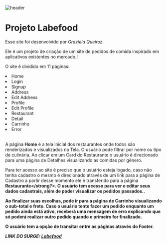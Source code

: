 
![header](https://blog.deliverymuch.com.br/wp-content/uploads/2021/05/foto-para-delivery.png)

# Projeto  Labefood

Esse site foi desenvolvido por <em>Graziela Queiroz</em>.

Ele é um projeto de criação de um site de pedidos de comida inspirado em aplicativos existentes no mercado.!

O site é dividido em 11 páginas:

<li>Home</li>
<li>Login</li>
<li>Signup</li>
<li>Address</li>
<li>Edit Address</li>
<li>Profile</li>
<li>Edit Profile</li>
<li>Restaurant</li>
<li>Detail</li>
<li>Carrinho</li>
<li>Error</li>
<br>

A página <strong>Home</strong> é a tela inicial dos restaurantes onde todos são renderizados e visualizados na Tela. O usuário pode filtrar por nome ou tipo de culinária. Ao clicar em um Card do Restaurante o usuário é direcionado para uma página de Detalhes visualizando as comidas por gênero. 

Para ter acesso ao site é preciso que o usuário esteja logado, caso não tenha cadastro o mesmo é direcionado através de um link para a página de Cadastro a partir desse momento ele é transferido para a página <strong>Restaurante</strong?>. O usuário tem acesso  para ver e editar seus dados cadastrais, além de poder visualizar os pedidos passados..

 Ao finalizar suas escolhas, pode ir para a página de <strong>Carrinho</strong> visualizando o sub-total e frete. Caso o usuário tente fazer um pedido enquanto um pedido ainda está ativo, receberá uma mensagem de erro explicando que só poderá realizar outro pedido quando o primeiro for finalizado. 

O usuário tem a opção de transitar entre as páginas através do <strong>Footer</strong>.

<strong><em>LINK DO SURGE: [Labefood](graziela-labefood.surge.sh)</em></strong>